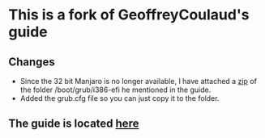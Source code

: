 # This is a fork of GeoffreyCoulaud's guide
## Changes

* Since the 32 bit Manjaro is no longer available, I have attached a [zip](./i386-efi.zip) of the folder /boot/grub/i386-efi he mentioned in the guide.
* Added the grub.cfg file so you can just copy it to the folder.

## The guide is located [here](./manjaro-t100ta.md)
